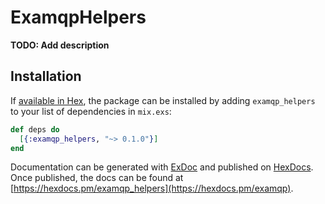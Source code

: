 # ExamqpHelpers

**TODO: Add description**

## Installation

If [available in Hex](https://hex.pm/docs/publish), the package can be installed
by adding `examqp_helpers` to your list of dependencies in `mix.exs`:

```elixir
def deps do
  [{:examqp_helpers, "~> 0.1.0"}]
end
```

Documentation can be generated with [ExDoc](https://github.com/elixir-lang/ex_doc)
and published on [HexDocs](https://hexdocs.pm). Once published, the docs can
be found at [https://hexdocs.pm/examqp_helpers](https://hexdocs.pm/examqp).

